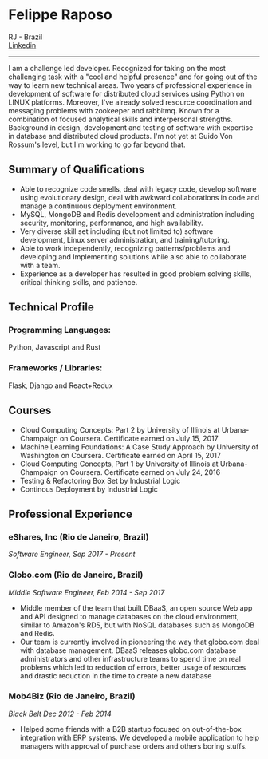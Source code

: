 Felippe Raposo
===============

RJ - Brazil  
[Linkedin](https://www.linkedin.com/in/felippe-da-motta-raposo-88aa0562/)

---------

I am a challenge led developer. Recognized for taking on the most challenging task with a "cool and helpful presence" and for going out of the way to learn new technical areas. Two years of professional experience in development of software for distributed cloud services using Python on LINUX platforms. Moreover, I've already solved resource coordination and messaging problems with zookeeper and rabbitmq. Known for a combination of focused analytical skills and interpersonal strengths. Background in design, development and testing of software with expertise in database and distributed cloud products. I'm not yet at Guido Von Rossum's level, but I'm working to go far beyond that.

Summary of Qualifications
-------------------------
* Able to recognize code smells, deal with legacy code, develop software using 
  evolutionary design, deal with awkward collaborations in code and manage a 
  continuous deployment environment.
* MySQL, MongoDB and Redis development and administration including security,
  monitoring, performance, and high availability.
* Very diverse skill set including (but not limited to) software development,
  Linux server administration, and training/tutoring.
* Able to work independently, recognizing patterns/problems and developing and
  Implementing solutions while also able to collaborate with a team.
* Experience as a developer has resulted in good problem solving skills, 
  critical thinking skills, and patience.

Technical Profile
-----------------

### Programming Languages:

Python, Javascript and Rust

### Frameworks / Libraries:

Flask, Django and React+Redux


Courses
----------------------------

* Cloud Computing Concepts: Part 2 by University of Illinois at Urbana-Champaign on Coursera. Certificate earned on July 15, 2017
* Machine Learning Foundations: A Case Study Approach by University of Washington on Coursera. Certificate earned on April 15, 2017
* Cloud Computing Concepts, Part 1 by University of Illinois at Urbana-Champaign on Coursera. Certificate earned on July 24, 2016
* Testing & Refactoring Box Set by Industrial Logic
* Continous Deployment by Industrial Logic

Professional Experience
-----------------------

### eShares, Inc (Rio de Janeiro, Brazil)

_Software Engineer, Sep 2017 - Present_

### Globo.com (Rio de Janeiro, Brazil)

_Middle Software Engineer, Feb 2014 - Sep 2017_

* Middle member of the team that built DBaaS, an open source
  Web app and API designed to manage databases on the cloud environment, 
  similar to Amazon's RDS, but with NoSQL databases such as MongoDB and Redis.
* Our team is currently involved in pioneering the way that globo.com deal 
  with database management. DBaaS releases globo.com database administrators
  and other infrastructure teams to spend time on real problems which led to
  reduction of errors, better usage of resources and drastic reduction in the time to 
  create a new database

### Mob4Biz (Rio de Janeiro, Brazil)

_Black Belt Dec 2012 - Feb 2014_

* Helped some friends with a B2B startup focused on out-of-the-box integration with ERP systems. 
We developed a mobile application to help managers with approval of purchase orders and others boring stuffs.
